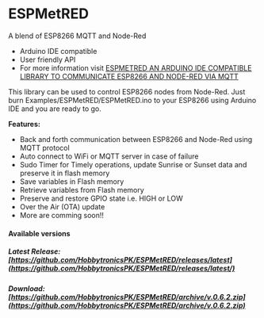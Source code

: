 # ESPMetRED
A blend of ESP8266 MQTT and Node-Red
- Arduino IDE compatible
- User friendly API
- For more information visit <a href="https://hobbytronics.com.pk/esp-met-red/">ESPMETRED AN ARDUINO IDE COMPATIBLE LIBRARY TO COMMUNICATE ESP8266 AND NODE-RED VIA MQTT</a>

This library can be used to control ESP8266 nodes from Node-Red. Just burn Examples/ESPMetRED/ESPMetRED.ino to your ESP8266 using Arduino IDE and you are ready to go.

<strong>Features:</strong>
- Back and forth communication between ESP8266 and Node-Red using MQTT protocol
- Auto connect to WiFi or MQTT server in case of failure
- Sudo Timer for Timely operations, update Sunrise or Sunset data and preserve it in flash memory
- Save variables in Flash memory
- Retrieve variables from Flash memory
- Preserve and restore GPIO state i.e. HIGH or LOW
- Over the Air (OTA) update
- More are comming soon!!

#### Available versions
##### Latest Release: [https://github.com/HobbytronicsPK/ESPMetRED/releases/latest](https://github.com/HobbytronicsPK/ESPMetRED/releases/latest/)
##### Download: [https://github.com/HobbytronicsPK/ESPMetRED/archive/v.0.6.2.zip](https://github.com/HobbytronicsPK/ESPMetRED/archive/v.0.6.2.zip)
